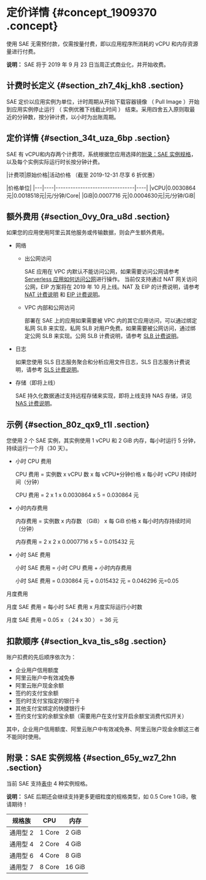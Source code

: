# 定价详情 {#concept_1909370 .concept}

使用 SAE 无需预付款，仅需按量付费，即以应用程序所消耗的 vCPU 和内存资源量进行付费。

**说明：** SAE 将于 2019 年 9 月 23 日当周正式商业化，并开始收费。

## 计费时长定义 {#section_zh7_4kj_kh8 .section}

SAE 定价以应用实例为单位，计时周期从开始下载容器镜像 （ Pull Image ）开始到应用实例停止运行 （ 实例优雅下线截止时间 ） 结束。采用四舍五入原则取最近的分钟数，按分钟计费，以小时为出账周期。

## 定价详情 {#section_34t_uza_6bp .section}

SAE 有 vCPU和内存两个计费项，系统根据您应用选择的[附录：SAE 实例规格](#section_65y_wz7_2hn)，以及每个实例实际运行时长按分钟计费。

|计费项|原始价格|活动价格 （截至 2019-12-31 尽享 6 折优惠）

 |价格单位|
|---|----|--------------------------------|----|
|vCPU|0.0030864 元|0.0018518元|元/分钟/Core|
|GiB|0.0007716 元|0.0004630元|元/分钟/GiB|

## 额外费用 {#section_0vy_0ra_u8d .section}

如果您的应用使用阿里云其他服务或传输数据，则会产生额外费用。

-   网络
    -   出公网访问

        SAE 应用在 VPC 内默认不能访问公网，如果需要访问公网请参考 [Serverless 应用如何访问公网](https://help.aliyun.com/document_detail/100317.html)进行操作。 当前仅支持通过 NAT 网关访问公网，EIP 方案将在 2019 年 10 月上线。NAT 及 EIP 的计费说明，请参考 [NAT 计费说明](https://help.aliyun.com/document_detail/48126.html) 和 [EIP 计费说明](https://help.aliyun.com/document_detail/27767.html)。

    -   VPC 内部和公网访问

        部署在 SAE 上的应用如果需要被 VPC 内的其它应用访问，可以通过绑定私网 SLB 来实现，私网 SLB 对用户免费。如果需要被公网访问，通过绑定公网 SLB 来实现。公网 SLB 计费说明，请参考 [SLB 计费说明](https://help.aliyun.com/document_detail/27692.html)。

-   日志

    如果您使用 SLS 日志服务聚合和分析应用文件日志，SLS 日志服务计费说明，请参考 [SLS 计费说明](https://help.aliyun.com/document_detail/48220.html)。

-   存储（即将上线）

    SAE 持久化数据通过支持远程存储来实现，即将上线支持 NAS 存储，详见 [NAS 计费说明](https://help.aliyun.com/document_detail/27523.html)。


## 示例 {#section_80z_qx9_t1l .section}

您使用 2 个 SAE 实例，其实例使用 1 vCPU 和 2 GiB 内存，每小时运行 5 分钟，持续运行一个月（30 天）。

-   小时 CPU 费用

    CPU 费用 = 实例数 x vCPU 数 x 每 vCPU\*分钟价格 x 每小时 vCPU 持续时间（分钟）

    CPU 费用 = 2 x 1 x 0.0030864 x 5 = 0.030864 元

-   小时内存费用

    内存费用 = 实例数 x 内存数 （GiB） x 每 GiB 价格 x 每小时内存持续时间（分钟）

    内存费用 = 2 x 2 x 0.0007716 x 5 = 0.015432 元

-   小时 SAE 费用

    小时 SAE 费用 = 小时 CPU 费用 + 小时内存费用

    小时 SAE 费用 = 0.030864 元 + 0.015432 元 = 0.046296 元=0.05


月度费用

月度 SAE 费用 = 每小时 SAE 费用 x 月度实际运行小时数

月度 SAE 费用 = 0.05 x （ 24 x 30 ） = 36 元

## 扣款顺序 {#section_kva_tis_s8g .section}

账户扣费的先后顺序依次为：

-   企业用户信用额度
-   阿里云账户中有效减免券
-   阿里云账户现金余额
-   签约的支付宝余额
-   签约时支付宝指定的银行卡
-   其他支付宝绑定的快捷银行卡
-   签约支付宝的余额宝余额（需要用户在支付宝开启余额宝消费代扣开关）

其中，企业用户信用额度、阿里云账户中有效减免券、阿里云账户现金余额这三者不能同时使用。

## 附录：SAE 实例规格 {#section_65y_wz7_2hn .section}

当前 SAE 支持[表中](#table_1c3_4qa_m1p) 4 种实例规格。

**说明：** SAE 后期还会继续支持更多更细粒度的规格类型，如 0.5 Core 1 GiB，敬请期待！

|规格族|CPU|内存|
|---|---|--|
|通用型 2|1 Core|2 GiB|
|通用型 4|2 Core|4 GiB|
|通用型 6|4 Core|8 GiB|
|通用型 7|8 Core|16 GiB|

